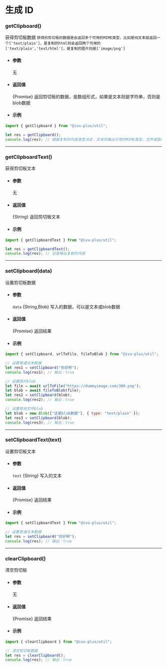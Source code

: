 # 生成 ID

### getClipboard()

获得剪切板数据
`获得的剪切板的数据是会返回多个可用的MIME类型，比如是纯文本就返回一个['text/plain']，是复制的html则会返回两个可用的['text/plain','text/html']，是复制的图片则是['image/png']`

- #### 参数

  无

- #### 返回值

  {Promise} 返回剪切板的数据，是数组形式，如果是文本则是字符串，否则是blob数据

- #### 示例

```javascript
import { getClipboard } from "@ivu-plus/util";

let res = getClipboard();
console.log(res); // 根据复制的内容类型决定，文本则输出可用的MIME类型，文件或图片则是blob
```

---

### getClipboardText()

获得剪切板文本

- #### 参数

  无

- #### 返回值

  {String} 返回剪切板文本

- #### 示例

```javascript
import { getClipboardText } from "@ivu-plus/util";

let res = getClipboardText();
console.log(res); // 这里输出复制的内容
```

---

### setClipboard(data)

设置剪切板数据

- #### 参数

  `data` {String,Blob} 写入的数据，可以是文本或blob数据

- #### 返回值

  {Promise} 返回结果

- #### 示例

```javascript
import { setClipboard, urlToFile, fileToBlob } from "@ivu-plus/util";

// 设置普通文本数据
let res1 = setClipboard("你好啊");
console.log(res1); // 输出：true

// 设置图片blob
let file = await urlToFile("https://dummyimage.com/300.png");
let blob = await fileToBlob(file);
let res2 = setClipboard(blob);
console.log(res2); // 输出：true

// 设置其他文件blob
let blob = new Blob(["这是blob数据"], { type: "text/plain" });
let res3 = setClipboard(blob);
console.log(res3); // 输出：true
```

---

### setClipboardText(text)

设置剪切板文本

- #### 参数

  `text` {String} 写入的文本

- #### 返回值

  {Promise} 返回结果

- #### 示例

```javascript
import { setClipboardText } from "@ivu-plus/util";

// 设置普通文本数据
let res = setClipboard("你好啊");
console.log(res); // 输出：true


```

---

### clearClipboard()

清空剪切板

- #### 参数

  无

- #### 返回值

  {Promise} 返回结果

- #### 示例

```javascript
import { clearClipboard } from "@ivu-plus/util";

// 清空剪切板数据
let res = clearClipboard();
console.log(res); // 输出：true


```
